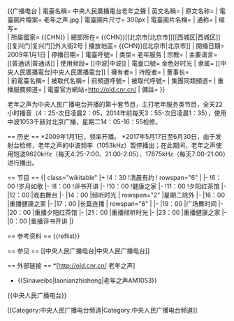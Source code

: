 {{广播电台
| 電臺名稱= 中央人民廣播電台老年之聲
| 英文名稱= 
| 原文名称= 
| 電臺圖片檔案= 老年之声.jpg
| 電臺圖片尺寸=  300px
| 電臺圖片名稱=
| 通称= 
| 缩写=  
| 所屬國家= {{CHN}}
| 總部所在= {{CHN}}[[北京市|北京市]][[西城区|西城区]][[复兴门|复兴门]]外大街2号
| 播放地區= {{CHN}}[[北京市|北京市]]
| 開播日期= 2009年1月1日
| 停播日期= 
| 電臺呼號= 
| 类型= 老年服务
| 宗教= 
| 主要语言= [[普通话|普通话]]
| 使用频段= [[中波|中波]]
| 電臺口號= 金色好时光
| 隶属= [[中央人民廣播電台|中央人民廣播電台]]
| 擁有者=
| 持股者=
| 董事长=  
| 前電臺名稱= 
| 被取代名稱= 
| 前頻道呼號= 
| 被取代呼號= 
| 集團同類頻道= 
| 重播服務頻道= 
| 電臺官方網站=http://old.cnr.cn/
| 備註=
}}

老年之声为中央人民广播电台开播的第十套节目，主打老年服务类节目，全天22小时播音（4：25-次日凌晨2：05，2014年前每天3：55-次日凌晨1：35），使用中波1053千赫对北京广播，星期二14：05-16：55检修。

== 历史 ==
*2009年1月1日，频率开播。
*2017年5月17日至6月30日，由于发射台检修，老年之声的中波频率（1053kHz）暂停播出；在此期间，老年之声使用短波9620kHz（每天4:25-7:00、21:00-2:05）、17875kHz（每天7:00-21:00）进行播出。

== 节目 ==
{| class="wikitable"
|+
!4：30
!清晨有约
! rowspan="6" |
|-
!6：00
!岁月如歌
|-
!8：00
!评书开讲
|-
!10：00
!健康之家
|-
!11：00
!夕阳红茶馆
|-
|12：00
|戏曲舞台
|-
|14：00
|倾听时光
| rowspan="2" |星期二除外
|-
|16：00
|重播健康之家
|-
|17：00
|长篇连播
| rowspan="6" |
|-
|19：00
|广场舞时间
|-
|20：00
|重播夕阳红茶馆
|-
|21：00
|重播倾听时光
|-
|23：00
|重播健康之家
|-
|0：00
|重播评书开讲
|}

== 参考资料 ==
{{reflist}}

== 参见 ==
[[中央人民广播电台|中央人民广播电台]]

== 外部链接 ==
*[http://old.cnr.cn/ 老年之声]
* {{Sinaweibo|laonianzhisheng|老年之声AM1053}}

{{中央人民广播电台}}

[[Category:中央人民广播电台频道|Category:中央人民广播电台频道]]
